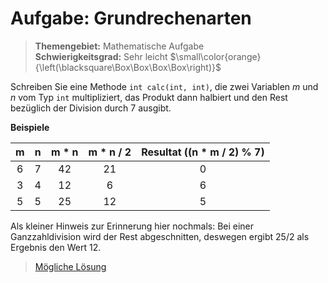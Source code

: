 # Aufgabe: Grundrechenarten
> **Themengebiet:** Mathematische Aufgabe  
> **Schwierigkeitsgrad:** Sehr leicht $\small\color{orange}{\left(\blacksquare\Box\Box\Box\Box\right)}$  

Schreiben Sie eine Methode ```int calc(int, int)```, die zwei Variablen $m$ und $n$ vom Typ ```int```  multipliziert, das Produkt dann halbiert und den Rest bezüglich der Division durch 7 ausgibt.

<b>Beispiele</b>

m | n | m * n | m * n / 2 | Resultat ((n * m / 2) % 7)
:---:|:---:|:---:|:---:|:---:
6 | 7 | 42 | 21 | 0
3 | 4 | 12 | 6 | 6
5 | 5 | 25 | 12 | 5

Als kleiner Hinweis zur Erinnerung hier nochmals: Bei einer Ganzzahldivision wird der Rest abgeschnitten, deswegen ergibt 25/2 als Ergebnis den Wert 12.

> [Mögliche Lösung](https://github.com/ShantGananian/JavaProgrammierung/blob/master/sehr%20leicht/Mathematische%20Aufgaben/Grundrechenarten/src/main/java/Grundrechenarten.java)


